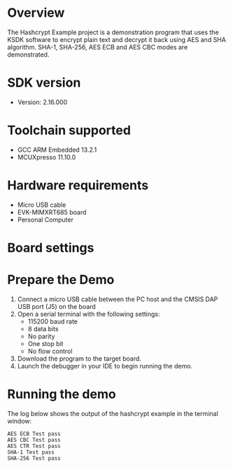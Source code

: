 Overview
========

The Hashcrypt Example project is a demonstration program that uses the KSDK software to encrypt plain text
and decrypt it back using AES and SHA algorithm. SHA-1, SHA-256, AES ECB and AES CBC modes are demonstrated.

SDK version
===========
- Version: 2.16.000

Toolchain supported
===================
- GCC ARM Embedded  13.2.1
- MCUXpresso  11.10.0

Hardware requirements
=====================
- Micro USB cable
- EVK-MIMXRT685 board
- Personal Computer

Board settings
==============


Prepare the Demo
================
1.  Connect a micro USB cable between the PC host and the CMSIS DAP USB port (J5) on the board
2.  Open a serial terminal with the following settings:
    - 115200 baud rate
    - 8 data bits
    - No parity
    - One stop bit
    - No flow control
3.  Download the program to the target board.
4.  Launch the debugger in your IDE to begin running the demo.

Running the demo
================
The log below shows the output of the hashcrypt example in the terminal window:
~~~~~~~~~~~~~~~~~~~~~~~~~~~~~~~~~~~
AES ECB Test pass
AES CBC Test pass
AES CTR Test pass
SHA-1 Test pass
SHA-256 Test pass
~~~~~~~~~~~~~~~~~~~~~~~~~~~~~~~~~~~
